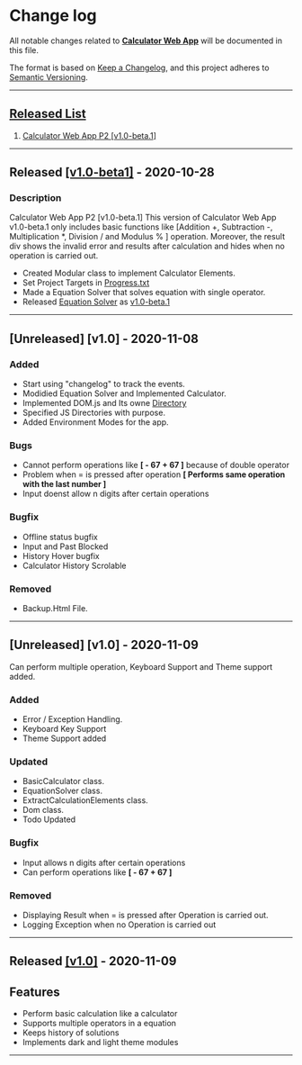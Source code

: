 # Change log
All notable changes related to [**Calculator Web App**](./)  will be documented in this file.


The format is based on [Keep a Changelog](https://keepachangelog.com/en/1.0.0/),
and this project adheres to [Semantic Versioning](https://semver.org/spec/v2.0.0.html).
___

## [Released List](https://github.com/itSubeDibesh/Calculator/releases)
1. [Calculator Web App P2 [v1.0-beta.1]](https://github.com/itSubeDibesh/Calculator/releases/tag/v1.0-beta.1)


___
## Released [[v1.0-beta1]](https://github.com/itSubeDibesh/Calculator/releases/tag/v1.0-beta.1) - 2020-10-28

### __Description__ 
Calculator Web App P2 [v1.0-beta.1] This version of Calculator Web App v1.0-beta.1 only includes basic functions like [Addition +, Subtraction -, Multiplication *, Division / and Modulus % ] operation. Moreover, the result div shows the invalid error and results after calculation and hides when no operation is carried out.

- Created Modular class to implement Calculator Elements.
- Set Project Targets in [Progress.txt](../progress.txt)
- Made a Equation Solver that solves equation with single operator.
- Released [Equation Solver](https://github.com/itSubeDibesh/Calculator/releases/tag/v1.0-beta.1) as [v1.0-beta.1](https://github.com/itSubeDibesh/Calculator/releases/tag/v1.0-beta.1)

___

## [Unreleased] [v1.0] - 2020-11-08
### __Added__
- Start using "changelog" to track the events.
- Modidied Equation Solver and Implemented Calculator.
- Implemented DOM.js and Its owne [Directory](./Scripts/Dom)
- Specified JS Directories with purpose.
- Added Environment Modes for the app.

### __Bugs__
-  Cannot perform operations like __[ - 67 + 67 ]__ because of double operator
-  Problem when = is pressed after operation __[ Performs same operation with the last number ]__
- Input doenst allow n digits after certain operations

### __Bugfix__
- Offline status bugfix
- Input and Past Blocked
- History Hover bugfix
- Calculator History Scrolable

### __Removed__
- Backup.Html File.
___

## [Unreleased] [v1.0] - 2020-11-09
Can perform multiple operation, Keyboard Support and Theme support added.
### __Added__
- Error / Exception Handling.
- Keyboard Key Support
- Theme Support added

### __Updated__
- BasicCalculator class.
- EquationSolver class.
- ExtractCalculationElements class.
- Dom class.
- Todo Updated

### __Bugfix__
- Input allows n digits after certain operations
- Can perform operations like __[ - 67 + 67 ]__

### __Removed__
- Displaying Result when = is pressed after Operation is carried out.
- Logging Exception when no Operation is carried out


___
## Released [[v1.0]](https://github.com/itSubeDibesh/Calculator/releases/tag/v1.0) - 2020-11-09

## Features
- Perform basic calculation like a calculator
- Supports multiple operators in a equation
- Keeps history of solutions
- Implements dark and light theme modules

___
